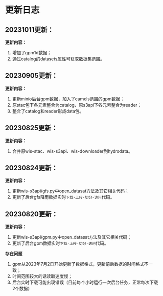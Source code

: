 # 更新日志

## 20231011更新：
**更新内容：**
1. 增加了gpm1d数据；
2. 通过catalog的datasets属性可获取数据集范围。

## 20230905更新：
**更新内容：**
1. 更新minio后台gpm数据，加入了camels范围的gpm数据；
2. 原stac包下各元素整合为catalog，原s3api下各元素整合为reader；
3. 整合了catalog和reader形成data包。

## 20230825更新：
**更新内容：**
1. 合并原wis-stac、wis-s3api、wis-downloader到hydrodata。

## 20230824更新：
**更新内容：**
1. 更新wis-s3api/gfs.py中open_datasat方法及其它相关代码；
2. 更新了后台gfs降雨数据实时`下载-上传-切分-访问`代码。

## 20230820更新：
**更新内容：**
1. 更新wis-s3api/gpm.py中open_datasat方法及其它相关代码；
2. 更新了后台gpm数据实时`下载-上传-切分-访问`代码。

**存在问题**
1. gpm从2023年7月2日开始更新了数据格式，更新前后数据的时间格式不一致；
2. 时间范围较大的话读取速度慢；
3. 后台实时下载可能出现错误（目前每个小时运行一次后台任务，正常每次下载2个数据）


